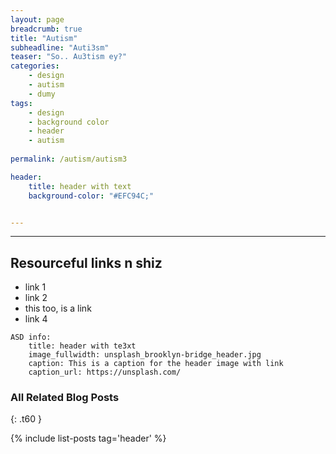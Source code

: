 ```yaml
---
layout: page
breadcrumb: true
title: "Autism"
subheadline: "Auti3sm"
teaser: "So.. Au3tism ey?"
categories:
    - design
    - autism
    - dumy
tags:
    - design
    - background color
    - header
    - autism
    
permalink: /autism/autism3

header:
    title: header with text
    background-color: "#EFC94C;"


---
```


---
<!--more-->

## Resourceful links n shiz

* link 1
* link 2
* this too, is a link
* link 4

~~~
ASD info:
    title: header with te3xt
    image_fullwidth: unsplash_brooklyn-bridge_header.jpg
    caption: This is a caption for the header image with link
    caption_url: https://unsplash.com/
~~~

### All Related Blog Posts
{: .t60 }

{% include list-posts tag='header' %}
